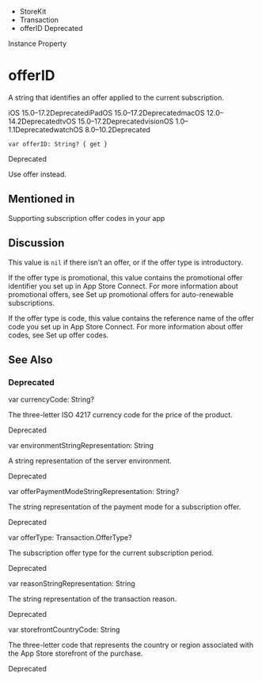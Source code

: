 

- StoreKit
- Transaction
-  offerID Deprecated

Instance Property

# offerID

A string that identifies an offer applied to the current subscription.

iOS 15.0–17.2DeprecatediPadOS 15.0–17.2DeprecatedmacOS 12.0–14.2DeprecatedtvOS 15.0–17.2DeprecatedvisionOS 1.0–1.1DeprecatedwatchOS 8.0–10.2Deprecated

``` source
var offerID: String? { get }
```

Deprecated

Use offer instead.

## Mentioned in 

Supporting subscription offer codes in your app

## Discussion

This value is `nil` if there isn’t an offer, or if the offer type is introductory.

If the offer type is promotional, this value contains the promotional offer identifier you set up in App Store Connect. For more information about promotional offers, see Set up promotional offers for auto-renewable subscriptions.

If the offer type is code, this value contains the reference name of the offer code you set up in App Store Connect. For more information about offer codes, see Set up offer codes.

## See Also

### Deprecated

var currencyCode: String?

The three-letter ISO 4217 currency code for the price of the product.

Deprecated

var environmentStringRepresentation: String

A string representation of the server environment.

Deprecated

var offerPaymentModeStringRepresentation: String?

The string representation of the payment mode for a subscription offer.

Deprecated

var offerType: Transaction.OfferType?

The subscription offer type for the current subscription period.

Deprecated

var reasonStringRepresentation: String

The string representation of the transaction reason.

Deprecated

var storefrontCountryCode: String

The three-letter code that represents the country or region associated with the App Store storefront of the purchase.

Deprecated

